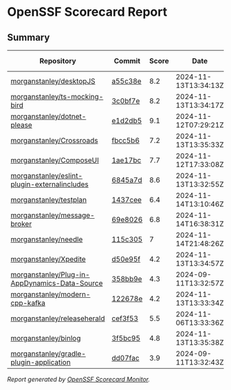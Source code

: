 # OpenSSF Scorecard Report

## Summary

| Repository | Commit | Score | Date | Score Delta | Report | StepSecurity |
| -- | -- | -- | -- | -- | -- | -- |
| [morganstanley/desktopJS](https://github.com/morganstanley/desktopJS) | [a55c38e](https://github.com/morganstanley/desktopJS/commit/a55c38eaaa8f7e0b165366e41b776c7c4b392894) | 8.2 | 2024-11-13T13:34:13Z | 0 / [Details](https://ossf.github.io/scorecard-visualizer/#/projects/github.com/morganstanley/desktopJS/compare/a811a9c149813a569b44b11afa987214cd55f268/a55c38eaaa8f7e0b165366e41b776c7c4b392894) | [View](https://ossf.github.io/scorecard-visualizer/#/projects/github.com/morganstanley/desktopJS/commit/a55c38eaaa8f7e0b165366e41b776c7c4b392894) | [Fix it](https://app.stepsecurity.io/securerepo?repo=morganstanley/desktopJS) |
| [morganstanley/ts-mocking-bird](https://github.com/morganstanley/ts-mocking-bird) | [3c0bf7e](https://github.com/morganstanley/ts-mocking-bird/commit/3c0bf7eabcacccff12a270aeb38a7501af86bda6) | 8.2 | 2024-11-13T13:34:17Z | 0 / [Details](https://ossf.github.io/scorecard-visualizer/#/projects/github.com/morganstanley/ts-mocking-bird/compare/92f0d43e61fece9c266b4c95d880da9ec6712258/3c0bf7eabcacccff12a270aeb38a7501af86bda6) | [View](https://ossf.github.io/scorecard-visualizer/#/projects/github.com/morganstanley/ts-mocking-bird/commit/3c0bf7eabcacccff12a270aeb38a7501af86bda6) | [Fix it](https://app.stepsecurity.io/securerepo?repo=morganstanley/ts-mocking-bird) |
| [morganstanley/dotnet-please](https://github.com/morganstanley/dotnet-please) | [e1d2db5](https://github.com/morganstanley/dotnet-please/commit/e1d2db50a36bff9783bd7960b1d12eb720cfb4f9) | 9.1 | 2024-11-12T07:29:21Z | 0 / [Details](https://ossf.github.io/scorecard-visualizer/#/projects/github.com/morganstanley/dotnet-please/compare/9071ab5e05b448edb486944e4e00a58531e3ae4d/e1d2db50a36bff9783bd7960b1d12eb720cfb4f9) | [View](https://ossf.github.io/scorecard-visualizer/#/projects/github.com/morganstanley/dotnet-please/commit/e1d2db50a36bff9783bd7960b1d12eb720cfb4f9) | [Fix it](https://app.stepsecurity.io/securerepo?repo=morganstanley/dotnet-please) |
| [morganstanley/Crossroads](https://github.com/morganstanley/Crossroads) | [fbcc5b6](https://github.com/morganstanley/Crossroads/commit/fbcc5b6860f2c4a4b77b1784866c3110ebb2d662) | 7.2 | 2024-11-13T13:35:33Z | 0 / [Details](https://ossf.github.io/scorecard-visualizer/#/projects/github.com/morganstanley/Crossroads/compare/7f09bd8a80d102e2e387496d912b31796715b5ce/fbcc5b6860f2c4a4b77b1784866c3110ebb2d662) | [View](https://ossf.github.io/scorecard-visualizer/#/projects/github.com/morganstanley/Crossroads/commit/fbcc5b6860f2c4a4b77b1784866c3110ebb2d662) | [Fix it](https://app.stepsecurity.io/securerepo?repo=morganstanley/Crossroads) |
| [morganstanley/ComposeUI](https://github.com/morganstanley/ComposeUI) | [1ae17bc](https://github.com/morganstanley/ComposeUI/commit/1ae17bcad1a430bbc2c9de26ddeb375089551416) | 7.7 | 2024-11-12T17:33:08Z | 0 / [Details](https://ossf.github.io/scorecard-visualizer/#/projects/github.com/morganstanley/ComposeUI/compare/1ae17bcad1a430bbc2c9de26ddeb375089551416/1ae17bcad1a430bbc2c9de26ddeb375089551416) | [View](https://ossf.github.io/scorecard-visualizer/#/projects/github.com/morganstanley/ComposeUI/commit/1ae17bcad1a430bbc2c9de26ddeb375089551416) | [Fix it](https://app.stepsecurity.io/securerepo?repo=morganstanley/ComposeUI) |
| [morganstanley/eslint-plugin-externalincludes](https://github.com/morganstanley/eslint-plugin-externalincludes) | [6845a7d](https://github.com/morganstanley/eslint-plugin-externalincludes/commit/6845a7df1707179942dde179f8c5de87a2ee666b) | 8.6 | 2024-11-13T13:32:55Z | 0 / [Details](https://ossf.github.io/scorecard-visualizer/#/projects/github.com/morganstanley/eslint-plugin-externalincludes/compare/6845a7df1707179942dde179f8c5de87a2ee666b/6845a7df1707179942dde179f8c5de87a2ee666b) | [View](https://ossf.github.io/scorecard-visualizer/#/projects/github.com/morganstanley/eslint-plugin-externalincludes/commit/6845a7df1707179942dde179f8c5de87a2ee666b) | [Fix it](https://app.stepsecurity.io/securerepo?repo=morganstanley/eslint-plugin-externalincludes) |
| [morganstanley/testplan](https://github.com/morganstanley/testplan) | [1437cee](https://github.com/morganstanley/testplan/commit/1437cee7261dd4ddb53a9796291364ead37526d2) | 6.4 | 2024-11-14T13:10:46Z | 0 / [Details](https://ossf.github.io/scorecard-visualizer/#/projects/github.com/morganstanley/testplan/compare/b0c57b2e33e58661734b32440f30a25151990608/1437cee7261dd4ddb53a9796291364ead37526d2) | [View](https://ossf.github.io/scorecard-visualizer/#/projects/github.com/morganstanley/testplan/commit/1437cee7261dd4ddb53a9796291364ead37526d2) | [Fix it](https://app.stepsecurity.io/securerepo?repo=morganstanley/testplan) |
| [morganstanley/message-broker](https://github.com/morganstanley/message-broker) | [69e8026](https://github.com/morganstanley/message-broker/commit/69e80267ac9a5bb9b2dc8dd3640db4f6c1461e20) | 6.8 | 2024-11-14T16:38:31Z | 0 / [Details](https://ossf.github.io/scorecard-visualizer/#/projects/github.com/morganstanley/message-broker/compare/f70f908c2e7640a56059c825001067b85d671b1c/69e80267ac9a5bb9b2dc8dd3640db4f6c1461e20) | [View](https://ossf.github.io/scorecard-visualizer/#/projects/github.com/morganstanley/message-broker/commit/69e80267ac9a5bb9b2dc8dd3640db4f6c1461e20) | [Fix it](https://app.stepsecurity.io/securerepo?repo=morganstanley/message-broker) |
| [morganstanley/needle](https://github.com/morganstanley/needle) | [115c305](https://github.com/morganstanley/needle/commit/115c305d6bbe0daa69fa5f666b3c079642cc60a2) | 7 | 2024-11-14T21:48:26Z | 1.9 / [Details](https://ossf.github.io/scorecard-visualizer/#/projects/github.com/morganstanley/needle/compare/8be415743c390ade27ad92cde18f17cbc486701d/115c305d6bbe0daa69fa5f666b3c079642cc60a2) | [View](https://ossf.github.io/scorecard-visualizer/#/projects/github.com/morganstanley/needle/commit/115c305d6bbe0daa69fa5f666b3c079642cc60a2) | [Fix it](https://app.stepsecurity.io/securerepo?repo=morganstanley/needle) |
| [morganstanley/Xpedite](https://github.com/morganstanley/Xpedite) | [d50e95f](https://github.com/morganstanley/Xpedite/commit/d50e95fe068f22774648eb08e6619f4649d1fc39) | 4.2 | 2024-11-13T13:34:57Z | 0 / [Details](https://ossf.github.io/scorecard-visualizer/#/projects/github.com/morganstanley/Xpedite/compare/d50e95fe068f22774648eb08e6619f4649d1fc39/d50e95fe068f22774648eb08e6619f4649d1fc39) | [View](https://ossf.github.io/scorecard-visualizer/#/projects/github.com/morganstanley/Xpedite/commit/d50e95fe068f22774648eb08e6619f4649d1fc39) | [Fix it](https://app.stepsecurity.io/securerepo?repo=morganstanley/Xpedite) |
| [morganstanley/Plug-in-AppDynamics-Data-Source](https://github.com/morganstanley/Plug-in-AppDynamics-Data-Source) | [358bb9e](https://github.com/morganstanley/Plug-in-AppDynamics-Data-Source/commit/358bb9ebe57ece961be43b43130789f15a48d5fe) | 4.3 | 2024-09-11T13:32:57Z | 0 / [Details](https://ossf.github.io/scorecard-visualizer/#/projects/github.com/morganstanley/Plug-in-AppDynamics-Data-Source/compare/358bb9ebe57ece961be43b43130789f15a48d5fe/358bb9ebe57ece961be43b43130789f15a48d5fe) | [View](https://ossf.github.io/scorecard-visualizer/#/projects/github.com/morganstanley/Plug-in-AppDynamics-Data-Source/commit/358bb9ebe57ece961be43b43130789f15a48d5fe) | [Fix it](https://app.stepsecurity.io/securerepo?repo=morganstanley/Plug-in-AppDynamics-Data-Source) |
| [morganstanley/modern-cpp-kafka](https://github.com/morganstanley/modern-cpp-kafka) | [122678e](https://github.com/morganstanley/modern-cpp-kafka/commit/122678e881de94721458fd948f38e65366b68689) | 4.2 | 2024-11-13T13:33:34Z | 0 / [Details](https://ossf.github.io/scorecard-visualizer/#/projects/github.com/morganstanley/modern-cpp-kafka/compare/122678e881de94721458fd948f38e65366b68689/122678e881de94721458fd948f38e65366b68689) | [View](https://ossf.github.io/scorecard-visualizer/#/projects/github.com/morganstanley/modern-cpp-kafka/commit/122678e881de94721458fd948f38e65366b68689) | [Fix it](https://app.stepsecurity.io/securerepo?repo=morganstanley/modern-cpp-kafka) |
| [morganstanley/releaseherald](https://github.com/morganstanley/releaseherald) | [cef3f53](https://github.com/morganstanley/releaseherald/commit/cef3f533b03f551ff0b68c7f9856f21008146d5d) | 5.5 | 2024-11-06T13:33:36Z | 0 / [Details](https://ossf.github.io/scorecard-visualizer/#/projects/github.com/morganstanley/releaseherald/compare/cef3f533b03f551ff0b68c7f9856f21008146d5d/cef3f533b03f551ff0b68c7f9856f21008146d5d) | [View](https://ossf.github.io/scorecard-visualizer/#/projects/github.com/morganstanley/releaseherald/commit/cef3f533b03f551ff0b68c7f9856f21008146d5d) | [Fix it](https://app.stepsecurity.io/securerepo?repo=morganstanley/releaseherald) |
| [morganstanley/binlog](https://github.com/morganstanley/binlog) | [3f5bc95](https://github.com/morganstanley/binlog/commit/3f5bc950d481d768505c3694243bdefaddfbd6b5) | 4.8 | 2024-11-13T13:35:38Z | 0 / [Details](https://ossf.github.io/scorecard-visualizer/#/projects/github.com/morganstanley/binlog/compare/3f5bc950d481d768505c3694243bdefaddfbd6b5/3f5bc950d481d768505c3694243bdefaddfbd6b5) | [View](https://ossf.github.io/scorecard-visualizer/#/projects/github.com/morganstanley/binlog/commit/3f5bc950d481d768505c3694243bdefaddfbd6b5) | [Fix it](https://app.stepsecurity.io/securerepo?repo=morganstanley/binlog) |
| [morganstanley/gradle-plugin-application](https://github.com/morganstanley/gradle-plugin-application) | [dd07fac](https://github.com/morganstanley/gradle-plugin-application/commit/dd07fac568c260bf17ad7ad0ac7bd9f1263e4ac1) | 3.9 | 2024-09-11T13:32:43Z | 0 / [Details](https://ossf.github.io/scorecard-visualizer/#/projects/github.com/morganstanley/gradle-plugin-application/compare/dd07fac568c260bf17ad7ad0ac7bd9f1263e4ac1/dd07fac568c260bf17ad7ad0ac7bd9f1263e4ac1) | [View](https://ossf.github.io/scorecard-visualizer/#/projects/github.com/morganstanley/gradle-plugin-application/commit/dd07fac568c260bf17ad7ad0ac7bd9f1263e4ac1) | [Fix it](https://app.stepsecurity.io/securerepo?repo=morganstanley/gradle-plugin-application) |

_Report generated by [OpenSSF Scorecard Monitor](https://github.com/ossf/scorecard-monitor)._

